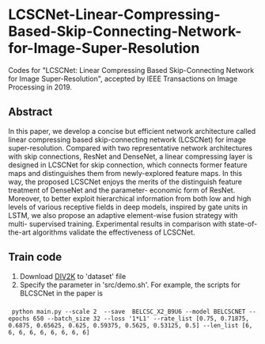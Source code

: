 # LCSCNet-Linear-Compressing-Based-Skip-Connecting-Network-for-Image-Super-Resolution
Codes for "LCSCNet: Linear Compressing Based Skip-Connecting Network for Image Super-Resolution", accepted by IEEE Transactions on Image Processing in 2019. 
## Abstract
In this paper, we develop a concise but efficient network architecture called linear compressing based skip-connecting network (LCSCNet) for image super-resolution. Compared with two representative network architectures with skip connections, ResNet and DenseNet, a linear compressing layer is designed in LCSCNet for skip connection, which connects former feature maps and distinguishes them from newly-explored feature maps. In this way, the proposed LCSCNet enjoys the merits of the distinguish feature treatment of DenseNet and the parameter- economic form of ResNet. Moreover, to better exploit hierarchical information from both low and high levels of various receptive fields in deep models, inspired by gate units in LSTM, we also propose an adaptive element-wise fusion strategy with multi- supervised training. Experimental results in comparison with state-of-the-art algorithms validate the effectiveness of LCSCNet.
## Train code
1. Download [DIV2K](https://data.vision.ee.ethz.ch/cvl/DIV2K/) to 'dataset' file
2. Specify the parameter in 'src/demo.sh'. 
       For example, the scripts for BLCSCNet in the paper is 
### 
     python main.py --scale 2  --save  BELCSC_X2_B9U6 --model BELCSCNET --epochs 650 --batch_size 32 --loss '1*L1' --rate_list [0.75, 0.71875, 0.6875, 0.65625, 0.625, 0.59375, 0.5625, 0.53125, 0.5] --len_list [6, 6, 6, 6, 6, 6, 6, 6, 6]
